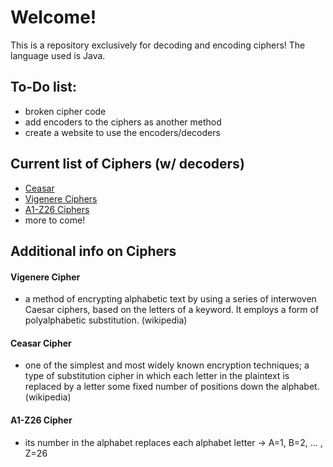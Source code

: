 # Welcome!
This is a repository exclusively for decoding and encoding ciphers! The language used is Java.

<h2>To-Do list:</h2>
<ul>
  <li>broken cipher code</li>
  <li>add encoders to the ciphers as another method</li>
  <li>create a website to use the encoders/decoders</li>
</ul>

<h2>Current list of Ciphers (w/ decoders)</h2>
<ul>
  <li><a href="ceasar">Ceasar</li>
  <li><a href="#vigenere">Vigenere Ciphers</a></li>
  <li><a href="#a1-z26">A1-Z26 Ciphers</a></li>
  <li>more to come!</li>
</ul>

<h2>Additional info on Ciphers</h2>
<h4 id="vigenere">Vigenere Cipher</h4>
<ul>
  <li>a method of encrypting alphabetic text by using a series of interwoven Caesar ciphers, based on the letters of a keyword. It employs a form of polyalphabetic substitution. (wikipedia)</li>
</ul>
<h4 id="ceasar">Ceasar Cipher</h4>
<ul>
  <li>one of the simplest and most widely known encryption techniques; a type of substitution cipher in which each letter in the plaintext is replaced by a letter some fixed number of positions down the alphabet. (wikipedia)</li>
</ul>
<h4 id="a1-z26">A1-Z26 Cipher</h4>
<ul>
  <li>its number in the alphabet replaces each alphabet letter -> A=1, B=2, ... , Z=26</li>
</ul>
